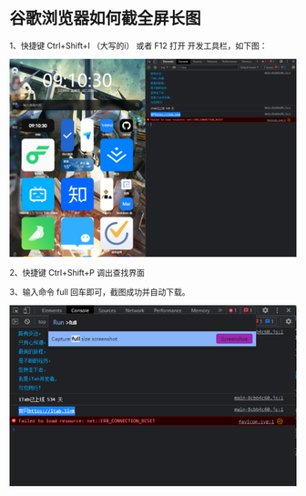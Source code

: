 # 谷歌浏览器如何截全屏长图

1、快捷键 Ctrl+Shift+I （大写的i） 或者 F12 打开 开发工具栏，如下图：

![](https://raw.githubusercontent.com/Muliminty/Drawing-bed/main/img/202303300910409.png)

2、快捷键 Ctrl+Shift+P 调出查找界面

3、输入命令 full 回车即可，截图成功并自动下载。

![](https://raw.githubusercontent.com/Muliminty/Drawing-bed/main/img/202303300913380.png)